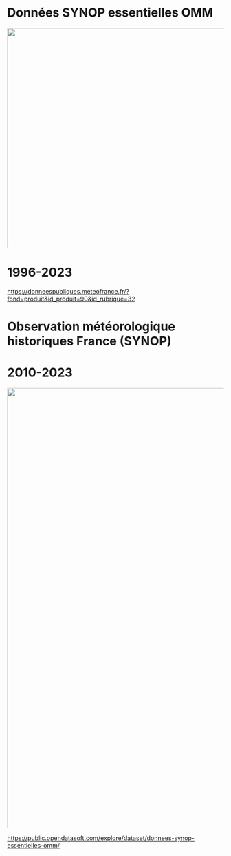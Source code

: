 # Données SYNOP essentielles OMM

<img src="https://github.com/rbizoi/PythonFormationCESI/blob/main/images/meteo-france.jpg" width="512">



# 1996-2023
https://donneespubliques.meteofrance.fr/?fond=produit&id_produit=90&id_rubrique=32


# Observation météorologique historiques France (SYNOP)
# 2010-2023
<img src="https://github.com/rbizoi/PythonFormationCESI/blob/main/images/meteo_france_synop.png" width="1024">

https://public.opendatasoft.com/explore/dataset/donnees-synop-essentielles-omm/